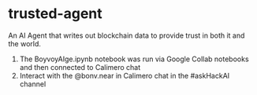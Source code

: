 # trusted-agent
An AI Agent that writes out blockchain data to provide trust in both it and the world.

1. The BoyvoyAIge.ipynb notebook was run via Google Collab notebooks and then connected to Calimero chat
2. Interact with the @bonv.near in Calimero chat in the #askHackAI channel